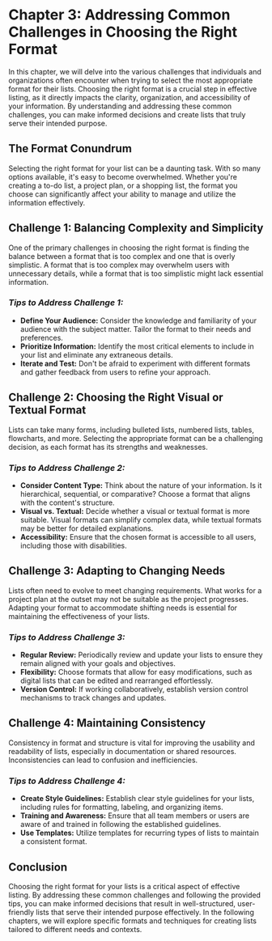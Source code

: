 Chapter 3: Addressing Common Challenges in Choosing the Right Format
====================================================================

In this chapter, we will delve into the various challenges that individuals and organizations often encounter when trying to select the most appropriate format for their lists. Choosing the right format is a crucial step in effective listing, as it directly impacts the clarity, organization, and accessibility of your information. By understanding and addressing these common challenges, you can make informed decisions and create lists that truly serve their intended purpose.

The Format Conundrum
--------------------

Selecting the right format for your list can be a daunting task. With so many options available, it's easy to become overwhelmed. Whether you're creating a to-do list, a project plan, or a shopping list, the format you choose can significantly affect your ability to manage and utilize the information effectively.

Challenge 1: Balancing Complexity and Simplicity
------------------------------------------------

One of the primary challenges in choosing the right format is finding the balance between a format that is too complex and one that is overly simplistic. A format that is too complex may overwhelm users with unnecessary details, while a format that is too simplistic might lack essential information.

### *Tips to Address Challenge 1:*

* **Define Your Audience:** Consider the knowledge and familiarity of your audience with the subject matter. Tailor the format to their needs and preferences.
* **Prioritize Information:** Identify the most critical elements to include in your list and eliminate any extraneous details.
* **Iterate and Test:** Don't be afraid to experiment with different formats and gather feedback from users to refine your approach.

Challenge 2: Choosing the Right Visual or Textual Format
--------------------------------------------------------

Lists can take many forms, including bulleted lists, numbered lists, tables, flowcharts, and more. Selecting the appropriate format can be a challenging decision, as each format has its strengths and weaknesses.

### *Tips to Address Challenge 2:*

* **Consider Content Type:** Think about the nature of your information. Is it hierarchical, sequential, or comparative? Choose a format that aligns with the content's structure.
* **Visual vs. Textual:** Decide whether a visual or textual format is more suitable. Visual formats can simplify complex data, while textual formats may be better for detailed explanations.
* **Accessibility:** Ensure that the chosen format is accessible to all users, including those with disabilities.

Challenge 3: Adapting to Changing Needs
---------------------------------------

Lists often need to evolve to meet changing requirements. What works for a project plan at the outset may not be suitable as the project progresses. Adapting your format to accommodate shifting needs is essential for maintaining the effectiveness of your lists.

### *Tips to Address Challenge 3:*

* **Regular Review:** Periodically review and update your lists to ensure they remain aligned with your goals and objectives.
* **Flexibility:** Choose formats that allow for easy modifications, such as digital lists that can be edited and rearranged effortlessly.
* **Version Control:** If working collaboratively, establish version control mechanisms to track changes and updates.

Challenge 4: Maintaining Consistency
------------------------------------

Consistency in format and structure is vital for improving the usability and readability of lists, especially in documentation or shared resources. Inconsistencies can lead to confusion and inefficiencies.

### *Tips to Address Challenge 4:*

* **Create Style Guidelines:** Establish clear style guidelines for your lists, including rules for formatting, labeling, and organizing items.
* **Training and Awareness:** Ensure that all team members or users are aware of and trained in following the established guidelines.
* **Use Templates:** Utilize templates for recurring types of lists to maintain a consistent format.

Conclusion
----------

Choosing the right format for your lists is a critical aspect of effective listing. By addressing these common challenges and following the provided tips, you can make informed decisions that result in well-structured, user-friendly lists that serve their intended purpose effectively. In the following chapters, we will explore specific formats and techniques for creating lists tailored to different needs and contexts.
